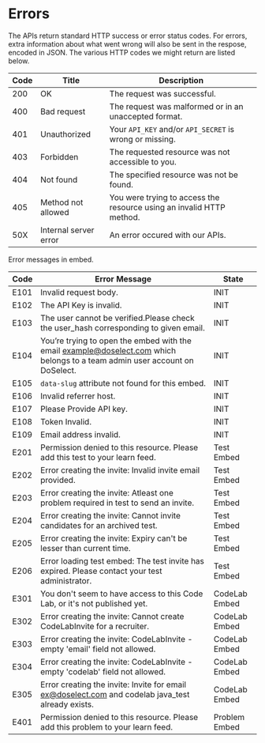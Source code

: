 # Errors

The APIs return standard HTTP success or error status codes. For errors, extra information about what went wrong will also be sent in the respose,
encoded in JSON. The various HTTP codes we might return are listed below.

Code | Title | Description
---------- | ------- | -----------
200 | OK | The request was successful.
400 | Bad request | The request was malformed or in an unaccepted format.
401 | Unauthorized | Your `API_KEY` and/or `API_SECRET` is wrong or missing.
403 | Forbidden | The requested resource was not accessible to you.
404 | Not found | The specified resource was not be found.
405 | Method not allowed | You were trying to access the resource using an invalid HTTP method.
50X | Internal server error | An error occured with our APIs.

Error messages in embed. 

Code | Error Message | State
---------- | ------------- | -----------
E101 | Invalid request body. | INIT
E102 | The API Key is invalid. | INIT
E103 | The user cannot be verified.Please check the user_hash corresponding to given email. | INIT
E104 | You’re trying to open the embed with the email example@doselect.com which belongs to a team admin user account on DoSelect. | INIT
E105 | `data-slug` attribute not found for this embed. | INIT
E106 | Invalid referrer host. | INIT
E107 | Please Provide API key. | INIT
E108 | Token Invalid. | INIT
E109 | Email address invalid. | INIT
E201 | Permission denied to this resource. Please add this test to your learn feed. | Test Embed
E202 | Error creating the invite: Invalid invite email provided. | Test Embed
E203 | Error creating the invite: Atleast one problem required in test to send an invite. | Test Embed
E204 | Error creating the invite: Cannot invite candidates for an archived test. | Test Embed
E205 | Error creating the invite: Expiry can't be lesser than current time. | Test Embed
E206 | Error loading test embed: The test invite has expired. Please contact your test administrator. | Test Embed
E301 | You don't seem to have access to this Code Lab, or it's not published yet. | CodeLab Embed
E302 | Error creating the invite: Cannot create CodeLabInvite for a recruiter. | CodeLab Embed
E303 | Error creating the invite: CodeLabInvite - empty 'email' field not allowed. | CodeLab Embed
E304 | Error creating the invite: CodeLabInvite - empty 'codelab' field not allowed. | CodeLab Embed
E305 | Error creating the invite: Invite for email ex@doselect.com and codelab java_test already exists. | CodeLab Embed
E401 | Permission denied to this resource. Please add this problem to your learn feed. | Problem Embed
